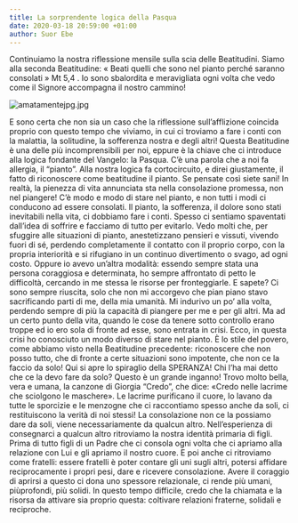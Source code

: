 ```yaml
---
title: La sorprendente logica della Pasqua
date: 2020-03-18 20:59:00 +01:00
author: Suor Ebe
---
```


Continuiamo la nostra riflessione mensile sulla scia delle Beatitudini. Siamo alla seconda Beatitudine:
« Beati quelli che sono nel pianto perché saranno consolati » Mt 5,4 .
Io sono sbalordita e meravigliata ogni volta che vedo come il Signore accompagna il nostro cammino!

![amatamentejpg.jpg](/uploads/amatamentejpg.jpg)

 

E sono certa che non sia un caso che la   riflessione sull’afflizione coincida proprio con questo tempo che viviamo, in cui ci troviamo a fare i conti con la malattia, la solitudine, la sofferenza nostra e degli altri!
Questa Beatitudine è una delle più incomprensibili per noi, eppure è la chiave che ci introduce alla logica fondante del Vangelo: la Pasqua.
C’è una parola che a noi fa allergia, il “pianto”. Alla nostra logica fa cortocircuito, e direi giustamente, il fatto di riconoscere come beatitudine il pianto. Se pensate così siete sani! In realtà, la pienezza di vita annunciata
sta nella consolazione promessa, non nel piangere!
C’è modo e modo di stare nel pianto, e non tutti i modi ci conducono ad essere consolati.
Il pianto, la sofferenza, il dolore sono stati inevitabili nella vita, ci dobbiamo fare i conti. Spesso ci sentiamo spaventati dall’idea di soffrire e facciamo di tutto per evitarlo. Vedo molti che, per sfuggire alle situazioni di pianto,   anestetizzano pensieri e vissuti, vivendo fuori di   sé, perdendo   completamente il contatto con il proprio corpo, con la propria interiorità e si rifugiano in un continuo divertimento o svago, ad ogni costo.
Oppure io avevo un’altra   modalità: essendo   sempre stata una persona coraggiosa e determinata, ho sempre affrontato di petto le difficoltà, cercando in me stessa le risorse per fronteggiarle. E sapete? Ci sono
sempre   riuscita,   solo   che   non   mi   accorgevo che pian piano stavo sacrificando   parti   di   me,   della   mia umanità.                                                                                                                             Mi indurivo un po’ alla volta, perdendo sempre di più la capacità di piangere per me e per gli altri.
Ma ad un certo punto della vita, quando le cose da tenere sotto controllo erano troppe ed io ero sola di fronte ad esse, sono entrata in crisi. Ecco, in questa crisi ho conosciuto un modo diverso di stare nel pianto.
È lo stile del povero, come abbiamo visto nella Beatitudine precedente: riconoscere che non posso tutto, che di fronte a certe situazioni sono impotente, che non ce la faccio da solo! Qui si apre lo spiraglio della
SPERANZA! Chi l’ha mai detto che ce la devo fare da solo? Questo è un grande inganno!
Trovo molto bella, vera e umana,   la   canzone di Giorgia “Credo”, che dice:   «Credo nelle  lacrime che sciolgono le maschere». Le lacrime purificano il cuore, lo lavano da tutte le sporcizie e le menzogne che ci raccontiamo spesso anche da soli, ci restituiscono la verità di noi stessi! La consolazione non ce la possiamo dare da soli, viene necessariamente da qualcun altro.   Nell’esperienza di consegnarci a qualcun altro ritroviamo la nostra identità primaria di figli. Prima di tutto figli di un Padre che ci consola ogni volta che ci apriamo alla relazione con Lui e gli apriamo il nostro cuore. E poi anche ci ritroviamo come fratelli: essere fratelli è poter   contare gli uni sugli altri, potersi affidare reciprocamente i propri pesi, dare e ricevere consolazione. Avere il coraggio di aprirsi a questo ci dona uno spessore relazionale, ci rende più umani, piùprofondi, più solidi.​
In questo tempo difficile, credo che la chiamata e la risorsa da attivare sia proprio questa: coltivare relazioni fraterne, solidali e reciproche.